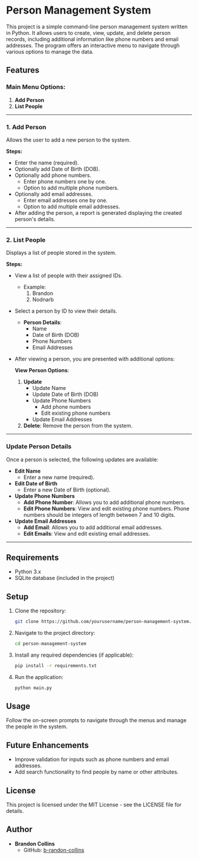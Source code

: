 Person Management System
======================================

This project is a simple command-line person management system written in Python. It allows users to create, view, update, and delete person records, including additional information like phone numbers and email addresses. The program offers an interactive menu to navigate through various options to manage the data.

Features
--------

### Main Menu Options:

1.  **Add Person**
2.  **List People**

* * * * *

### 1\. Add Person

Allows the user to add a new person to the system.

**Steps:**

-   Enter the name (required).
-   Optionally add Date of Birth (DOB).
-   Optionally add phone numbers.
    -   Enter phone numbers one by one.
    -   Option to add multiple phone numbers.
-   Optionally add email addresses.
    -   Enter email addresses one by one.
    -   Option to add multiple email addresses.
-   After adding the person, a report is generated displaying the created person's details.

* * * * *

### 2\. List People

Displays a list of people stored in the system.

**Steps:**

-   View a list of people with their assigned IDs.

    -   Example:
        1.  Brandon
        2.  Nodnarb
-   Select a person by ID to view their details.

    -   **Person Details**:
        -   Name
        -   Date of Birth (DOB)
        -   Phone Numbers
        -   Email Addresses
-   After viewing a person, you are presented with additional options:

    **View Person Options**:

    1.  **Update**
        -   Update Name
        -   Update Date of Birth (DOB)
        -   Update Phone Numbers
            -   Add phone numbers
            -   Edit existing phone numbers
        -   Update Email Addresses
    2.  **Delete**: Remove the person from the system.

* * * * *

### Update Person Details

Once a person is selected, the following updates are available:

-   **Edit Name**
    -   Enter a new name (required).
-   **Edit Date of Birth**
    -   Enter a new Date of Birth (optional).
-   **Update Phone Numbers**
    -   **Add Phone Number**: Allows you to add additional phone numbers.
    -   **Edit Phone Numbers**: View and edit existing phone numbers. Phone numbers should be integers of length between 7 and 10 digits.
-   **Update Email Addresses**
    -   **Add Email**: Allows you to add additional email addresses.
    -   **Edit Emails**: View and edit existing email addresses.

* * * * *

Requirements
------------

-   Python 3.x
-   SQLite database (included in the project)

## Setup

1. Clone the repository:

    ```bash
    git clone https://github.com/yourusername/person-management-system.git
    ```

2. Navigate to the project directory:

    ```bash
    cd person-management-system
    ```

3. Install any required dependencies (if applicable):

    ```bash
    pip install -r requirements.txt
    ```

4. Run the application:

    ```bash
    python main.py
    ```


Usage
-----

Follow the on-screen prompts to navigate through the menus and manage the people in the system.

Future Enhancements
-------------------

-   Improve validation for inputs such as phone numbers and email addresses.
-   Add search functionality to find people by name or other attributes.

License
-------

This project is licensed under the MIT License - see the LICENSE file for details.

Author
------

-   **Brandon Collins**
    -   GitHub: [b-randon-collins](https://github.com/b-randon-collins)